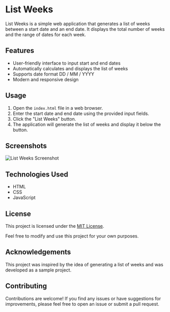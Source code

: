 # List Weeks

List Weeks is a simple web application that generates a list of weeks between a start date and an end date. It displays the total number of weeks and the range of dates for each week.

## Features

- User-friendly interface to input start and end dates
- Automatically calculates and displays the list of weeks
- Supports date format DD / MM / YYYY
- Modern and responsive design

## Usage

1. Open the `index.html` file in a web browser.
2. Enter the start date and end date using the provided input fields.
3. Click the "List Weeks" button.
4. The application will generate the list of weeks and display it below the button.

## Screenshots

![List Weeks Screenshot](screenshot.png)

## Technologies Used

- HTML
- CSS
- JavaScript

## License

This project is licensed under the [MIT License](LICENSE).

Feel free to modify and use this project for your own purposes.

## Acknowledgements

This project was inspired by the idea of generating a list of weeks and was developed as a sample project.

## Contributing

Contributions are welcome! If you find any issues or have suggestions for improvements, please feel free to open an issue or submit a pull request.

